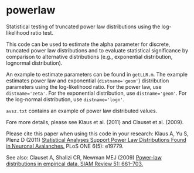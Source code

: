 # powerlaw
Statistical testing of truncated power law distributions using the log-likelihood ratio test.

This code can be used to estimate the alpha parameter for discrete, truncated power law distributions and to evaluate statistical significance by comparison to alternative distributions (e.g., exponential distribution, lognormal distribution).

An example to estimate parameters can be found in `getLLR.m`. The example estimates power law and exponential (`distname='geom'`) distribution parameters using the log-likelihood ratio. For the power law, use `distname='zeta'`. For the exponential distribution, use `distname='geom'`. For the log-normal distribution, use `distname='logn'`.

`avsz.txt` contains an example of power law distributed values.

Fore more details, please see Klaus et al. (2011) and Clauset et al. (2009).

Please cite this paper when using this code in your research: Klaus A, Yu S, Plenz D (2011) [Statistical Analyses Support Power Law Distributions Found in Neuronal Avalanches.](https://doi.org/10.1371/journal.pone.0019779) PLoS ONE 6(5): e19779.

See also: Clauset A, Shalizi CR, Newman MEJ (2009) [Power-law distributions in empirical data. SIAM Review 51: 661–703.](https://epubs.siam.org/doi/abs/10.1137/070710111)
